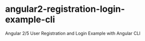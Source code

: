 # angular2-registration-login-example-cli

Angular 2/5 User Registration and Login Example with Angular CLI


